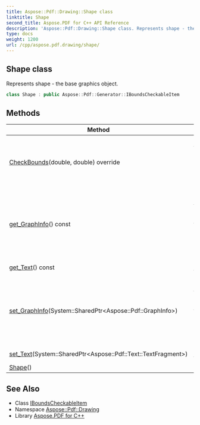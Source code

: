 ```yaml
---
title: Aspose::Pdf::Drawing::Shape class
linktitle: Shape
second_title: Aspose.PDF for C++ API Reference
description: 'Aspose::Pdf::Drawing::Shape class. Represents shape - the base graphics object in C++.'
type: docs
weight: 1200
url: /cpp/aspose.pdf.drawing/shape/
---
```

## Shape class


Represents shape - the base graphics object.

```cpp
class Shape : public Aspose::Pdf::Generator::IBoundsCheckableItem
```

## Methods

| Method | Description |
| --- | --- |
| [CheckBounds](./checkbounds/)(double, double) override | Checks if the item fits within the given container dimensions (inclusive). |
| [get_GraphInfo](./get_graphinfo/)() const | Gets a [GraphInfo](../../aspose.pdf/graphinfo/) object that indicates the graph info,such as color, line width,etc. |
| [get_Text](./get_text/)() const | Gets a text for shape. |
| [set_GraphInfo](./set_graphinfo/)(System::SharedPtr\<Aspose::Pdf::GraphInfo\>) | Sets a [GraphInfo](../../aspose.pdf/graphinfo/) object that indicates the graph info,such as color, line width,etc. |
| [set_Text](./set_text/)(System::SharedPtr\<Aspose::Pdf::Text::TextFragment\>) | Sets a text for shape. |
| [Shape](./shape/)() |  |
## See Also

* Class [IBoundsCheckableItem](../../aspose.pdf.generator/iboundscheckableitem/)
* Namespace [Aspose::Pdf::Drawing](../)
* Library [Aspose.PDF for C++](../../)
